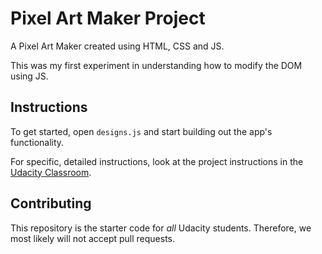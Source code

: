 # Pixel Art Maker Project

A Pixel Art Maker created using HTML, CSS and JS.

This was my first experiment in understanding how to modify the DOM using JS. 

## Instructions

To get started, open `designs.js` and start building out the app's functionality.

For specific, detailed instructions, look at the project instructions in the [Udacity Classroom](https://classroom.udacity.com/me).

## Contributing

This repository is the starter code for _all_ Udacity students. Therefore, we most likely will not accept pull requests.
